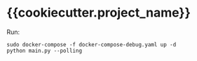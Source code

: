 # {{cookiecutter.project_name}}

Run:
```
sudo docker-compose -f docker-compose-debug.yaml up -d
python main.py --polling
```
